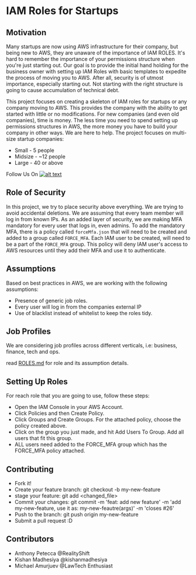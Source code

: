 # IAM Roles for Startups



## Motivation

Many startups are now using AWS infrastructure for their company, but being new to AWS, they are unaware of the importance of IAM ROLES. It's hard to remember the importance of your permissions structure when you're just starting out. Our goal is to provide the initial hand holding for the business owner with setting up IAM Roles with basic templates to expedite the process of moving you to AWS. After all, security is of utmost importance, especially starting out. Not starting with the right structure is going to cause accumulation of technical debt.

This project focuses on creating a skeleton of IAM roles for startups or any company moving to AWS. This provides the company with the ability to get started with little or no modifications. For new companies (and even old companies), time is money. The less time you need to spend setting up permissions structures in AWS, the more money you have to build your company in other ways. We are here to help. The project focuses on multi-size startup companies:

- Small - 5 people
- Midsize - ~12 people
- Large - 40 or above

Follow Us On [![alt text][2.1]][2]

[2.1]: http://i.imgur.com/P3YfQoD.png
[2]: http://www.facebook.com/SingaporeTechEntrepreneurs/

## Role of Security


In this project, we try to place security above everything. We are trying to avoid accidental deletions. We are assuming that every team member will log in from known IPs. As an added layer of security, we are making MFA mandatory for every user that logs in, even admins. To add the mandatory MFA, there is a policy called ```forceMfa.json``` that will need to be created and added to a group called ```FORCE_MFA```. Each IAM user to be created, will need to be a part of the ```FORCE_MFA``` group. This policy will deny IAM user's access to AWS resources until they add their MFA and use it to authenticate.


## Assumptions

Based on best practices in AWS, we are working with the following assumptions:

- Presence of generic job roles.
- Every user will log in from the companies external IP
- Use of blacklist instead of whitelist to keep the roles tidy.


## Job Profiles

We are considering job profiles across different verticals, i.e: business, finance, tech and ops.

read [ROLES.md](https://github.com/Singapore-Tech-Entrepreneurs/Startup-AWS-IAM-Roles/blob/master/ROLES.md) for role and its assumption details.

## Setting Up Roles

For reach role that you are going to use, follow these steps:

- Open the IAM Console in your AWS Account.
- Click Policies and then Create Policy.
- Click Groups and Create Groups. For the attached policy, choose the policy created above.
- Click on the group you just made, and hit Add Users To Group. Add all users that fit this group.
- ALL users need added to the FORCE_MFA group which has the FORCE_MFA policy attached.

## Contributing

- Fork it!
- Create your feature branch: git checkout -b my-new-feature
- stage your feature: git add <changed_file>
- Commit your changes: git commit -m 'feat: add new feature' -m 'add my-new-feature, use it as: my-new-feautre(args)' -m 'closes #26'
- Push to the branch: git push origin my-new-feature
- Submit a pull request :D


## Contributors

- Anthony Petecca @RealityShift
- Kishan Madhesiya @kishanmadhesiya
- Michael Amurjuev @LawTech Enthusiast
